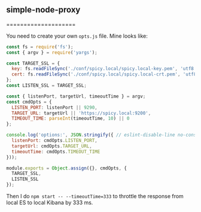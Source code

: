 ## simple-node-proxy
====================

You need to create your own `opts.js` file. Mine looks like:

```javascript
const fs = require('fs');
const { argv } = require('yargs');

const TARGET_SSL = {
  key: fs.readFileSync('./conf/spicy.local/spicy.local-key.pem', 'utf8'),
  cert: fs.readFileSync('./conf/spicy.local/spicy.local-crt.pem', 'utf8')
};
const LISTEN_SSL = TARGET_SSL;

const { listenPort, targetUrl, timeoutTime } = argv;
const cmdOpts = {
  LISTEN_PORT: listenPort || 9290,
  TARGET_URL: targetUrl || 'https://spicy.local:9200',
  TIMEOUT_TIME: parseInt(timeoutTime, 10) || 0
};

console.log('options:', JSON.stringify({ // eslint-disable-line no-console
  listenPort: cmdOpts.LISTEN_PORT,
  targetUrl: cmdOpts.TARGET_URL,
  timeoutTime: cmdOpts.TIMEOUT_TIME
}));

module.exports = Object.assign({}, cmdOpts, {
  TARGET_SSL,
  LISTEN_SSL
});
```

Then I do `npm start -- --timeoutTime=333` to throttle the response from local ES to local Kibana by 333 ms.
